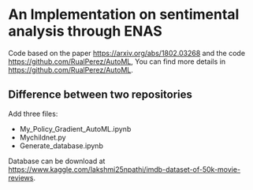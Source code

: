 # An Implementation on sentimental analysis through ENAS
Code based on the paper https://arxiv.org/abs/1802.03268 and the code https://github.com/RualPerez/AutoML, You can find more details in https://github.com/RualPerez/AutoML.

## Difference between two repositories

Add three files:

- My_Policy_Gradient_AutoML.ipynb
- Mychildnet.py
- Generate_database.ipynb

Database can be download at https://www.kaggle.com/lakshmi25npathi/imdb-dataset-of-50k-movie-reviews.
